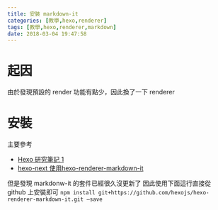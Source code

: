 ```yaml
---
title: 安裝 markdown-it
categories: [教學,hexo,renderer]
tags: [教學,hexo,renderer,markdown]
date: 2018-03-04 19:47:58
---
```


# 起因
由於發現預設的 render 功能有點少，因此換了一下 renderer

# 安裝
主要參考
  * [Hexo 研究筆記 1](https://dwatow.github.io/2017/06-18-about-hexo/re-equip-hexo1/#fn1)
  * [hexo-next 使用hexo-renderer-markdown-it](https://david6686.github.io/blog/Silentink/13325/)

但是發現 markdonw-it 的套件已經很久沒更新了
因此使用下面這行直接從 github 上安裝即可
`npm install git+https://github.com/hexojs/hexo-renderer-markdown-it.git —save` 